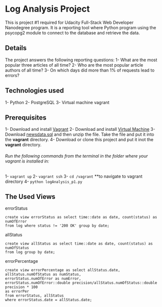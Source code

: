 # Log Analysis Project
This is project #1 required for Udacity Full-Stack Web Developer Nanodegree program.
It is a reporting tool where Python program using the psycopg2 module to connect to 
the database and retrieve the data. 

## Details 
The project answers the following reporting questions:
1- What are the most popular three articles of all time?
2- Who are the most popular article authors of all time?
3- On which days did more than 1% of requests lead to errors?

## Technologies used
1- Python
2- PostgreSQL
3- Virtual machine vagrant 

## Prerequisites 
1- Download and install [Vagrant](https://www.vagrantup.com/downloads.html)
2- Download and install [Virtual Machine](https://www.virtualbox.org/wiki/Downloads)
3- Download [newsdata.sql](https://d17h27t6h515a5.cloudfront.net/topher/2016/August/57b5f748_newsdata/newsdata.zip) and then unzip the file. Take the file and put it into the **vagrant** directory. 
4- Download or clone this project and put it inot the **vagrant** directory.

###### Run the following commands from the terminal in the folder where your vagrant is installed in:
1- `vagrant up`
2- `vagrant ssh`
3- `cd /vagrant` **to navigate to vagrant directory 
4- `python logAnalysis_p1.py`

## The Used Views 
errorStatus
```
create view errorStatus as select time::date as date, count(status) as numOfError 
from log where status != '200 OK' group by date;
```

allStatus
```
create view allStatus as select time::date as date, count(status) as numOfStatus
from log group by date;
```

errorPercentage
```
create view errorPercentage as select allStatus.date, allStatus.numOfStatus as numStatus,
errorStatus.numOfError as numError, 
errorStatus.numOfError::double precision/allStatus.numOfStatus::double precision * 100 
as errorPer 
from errorStatus, allStatus
where errorStatus.date = allStatus.date;
```